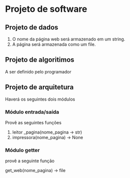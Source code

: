 # Projeto de software


## Projeto de dados

1. O nome da página web será armazenado em um string. 
2. A página será armazenada como um file. 
 
 
## Projeto de algoritimos
 
A ser definido pelo programador
 
## Projeto de arquitetura
Haverá os seguintes dois módulos

### Módulo entrada/saída

Provê as seguintes funções

1. leitor _pagina(nome_pagina -> str)
2. impressora(nome_pagina) -> None


### Módulo getter

provê a seguinte função

get_web(nome_pagina) -> file
